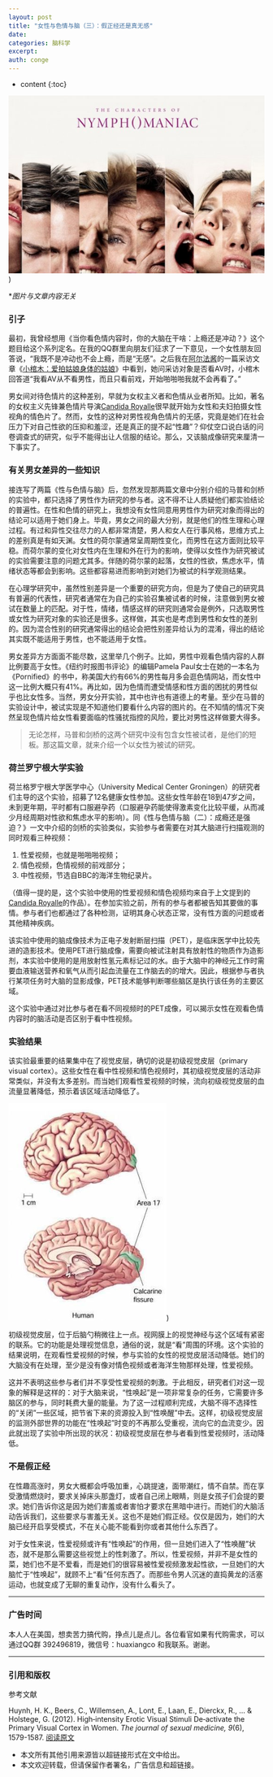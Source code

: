 ```yaml
---
layout: post
title: "女性与色情与脑（三）：假正经还是真无感"
date:
categories: 脑科学
excerpt:
auth: conge
---
```

* content
{:toc}

![电影《女性瘾者》海报](/assets/images/脑科学/118382-584570c115692f8f.jpg))

**图片与文章内容无关* 

### 引子

最初，我曾经想用《当你看色情内容时，你的大脑在干啥：上瘾还是冲动？》这个题目给这个系列定名。在我的QQ群里向朋友们征求了一下意见，一个女性朋友回答说，“我既不是冲动也不会上瘾，而是“无感”。之后我在[阿尔法酱](http://www.jianshu.com/users/9f1eed8db10a)的一篇采访文章《[小棺木：爱拍姑娘身体的姑娘](http://www.jianshu.com/p/b4f6c1a94870)》中看到，她问采访对象是否看AV时，小棺木回答道“我看AV从不看男性，而且只看前戏，开始啪啪啪我就不会再看了。”

男女间对待色情片的这种差别，早就为女权主义者和色情从业者所知。比如，著名的女权主义先锋兼色情片导演[Candida Royalle](http://candidaroyalle.com/)很早就开始为女性和夫妇拍摄女性视角的情色片了。然而，女性的这种对男性视角色情片的无感，究竟是她们在社会压力下对自己性欲的压抑和羞涩，还是真正的提不起“性趣”？仰仗空口说白话的问卷调查式的研究，似乎不能得出让人信服的结论。那么，又该脑成像研究来厘清一下事实了。


### 有关男女差异的一些知识

接连写了两篇《性与色情与脑》后，忽然发现那两篇文章中分别介绍的马普和剑桥的实验中，都只选择了男性作为研究的参与者。这不得不让人质疑他们都实验结论的普遍性。在性和色情的研究上，我想没有女性同意用男性作为研究对象而得出的结论可以适用于她们身上。毕竟，男女之间的最大分别，就是他们的性生理和心理过程。有过和异性交往尽力的人都非常清楚，男人和女人在行事风格，思维方式上的差别真是有如天渊。女性的荷尔蒙通常呈周期性变化，而男性在这方面则比较平稳。而荷尔蒙的变化对女性内在生理和外在行为的影响，使得以女性作为研究被试的实验需要注意的问题尤其多。伴随的荷尔蒙的起落，女性的性欲，焦虑水平，情绪状态等都会到影响。这些都容易进而影响到对她们为被试的科学观测结果。

在心理学研究中，虽然性别差异是一个重要的研究方向，但是为了使自己的研究具有普遍的代表性，研究者通常在为自己的实验召集被试者的时候，注意做到男女被试在数量上的匹配。对于性，情绪，情感这样的研究则通常会是例外，只选取男性或女性为研究对象的实验还是很多。这样做，其实也是考虑到男性和女性的差别的。因为混合性别的研究通常得出的结论会把性别差异给认为的混淆，得出的结论其实既不能适用于男性，也不能适用于女性。

男女差异方方面面不能尽数，这里举几个例子。比如，男性中观看色情内容的人群比例要高于女性。《纽约时报图书评论》的编辑Pamela Paul女士在她的一本名为《Pornified》的书中，称美国大约有66%的男性每月多会逛色情网站，而女性中这一比例大概只有41%。再比如，因为色情而遭受情感和性方面的困扰的男性似乎也比女性多。当然，男女分开实验，其中也许也有道德上的考量。至少在马普的实验设计中，被试实现是不知道他们要看什么内容的图片的。在不知情的情况下突然呈现色情片给女性看要面临的性骚扰指控的风险，要比对男性这样做要大得多。

> 无论怎样，马普和剑桥的这两个研究中没有包含女性被试者，是他们的短板。那这篇文章，就来介绍一个以女性为被试的研究。

### 荷兰罗宁根大学实验

荷兰格罗宁根大学医学中心（University Medical Center Groningen）的研究者们主导的这个实验，招募了12名健康女性参加。这些女性年龄在18到47岁之间，未到更年期，平时都有口服避孕药（口服避孕药能使得激素变化比较平缓，从而减少月经周期对性欲和焦虑水平的影响）。同《性与色情与脑（二）：成瘾还是强迫？》一文中介绍的剑桥的实验类似，实验参与者需要在对其大脑进行扫描观测的同时观看三种视频：
1. 性爱视频，也就是啪啪啪视频；
2. 情色视频，色情视频的前戏部分；
3. 中性视频，节选自BBC的海洋生物纪录片。

（值得一提的是，这个实验中使用的性爱视频和情色视频均来自于上文提到的[Candida Royalle](http://candidaroyalle.com/)的作品）。在参加实验之前，所有的参与者都被告知其要做的事情。参与者们也都通过了各种检测，证明其身心状态正常，没有性方面的问题或者其他精神疾病。

该实验中使用的脑成像技术为正电子发射断层扫描（PET），是临床医学中比较先进的造影技术。使用PET进行脑成像，需要向被试注射具有放射性的物质作为造影剂，本实验中使用的是用放射性氢元素标记过的水。由于大脑中的神经元工作时需要血液输送营养和氧气从而引起血流量在工作脑去的的增大。因此，根据参与者执行某项任务时大脑的显影成像，PET技术能够判断哪些脑区是执行该任务的主要区域。

这个实验中通过对比参与者在看不同视频时的PET成像，可以揭示女性在观看色情内容时的脑活动是否区别于看中性视频。

### 实验结果

该实验最重要的结果集中在了视觉皮层，确切的说是初级视觉皮层（primary visual cortex）。这些女性在看中性视频和情色视频时，其初级视觉皮层的活动非常类似，并没有太多差别。而当她们观看性爱视频的时候，流向初级视觉皮层的血流量显著降低，预示着该区域活动降低了。

![绿色＝初级视觉皮层](/assets/images/脑科学/118382-7d41bb0dd8569c9c.jpg))

初级视觉皮层，位于后脑勺稍微往上一点。视网膜上的视觉神经与这个区域有紧密的联系。它的功能是处理视觉信息，通俗的说，就是“看”周围的环境。这个实验的结果说明，在观看性爱视频的时候，参与实验的女性的视觉皮层活动降低。她们的大脑没有在处理，至少是没有像对情色视频或者海洋生物那样处理，性爱视频。

这并不表明这些参与者们并不享受性爱视频的刺激。于此相反，研究者们对这一现象的解释是这样的：对于大脑来说，“性唤起”是一项非常复杂的任务，它需要许多脑区的参与，同时耗费大量的能量。为了这一过程顺利完成，大脑不得不选择性的“关闭”一些区域，把节省下来的资源投入到“性唤醒”中去。这样，初级视觉皮层的监测外部世界的功能在“性唤起”时变的不再那么受重视，流向它的血流变少。因此就出现了实验中所出现的状况：初级视觉皮层在参与者看到性爱视频时，活动降低。

### 不是假正经

在性趣高涨时，男女大概都会呼吸加重，心跳提速，面带潮红，情不自禁。而在享受激情燃烧时，要求关掉床头那盏灯，或者自己闭上眼睛，则是女孩子们会提的要求。她们告诉你这是因为她们害羞或者害怕才要求在黑暗中进行。而她们的大脑活动告诉我们，这些要求与害羞无关。这也不是她们假正经。仅仅是因为，她们的大脑已经开启享受模式，不在关心能不能看到你或者其他什么东西了。

对于女性来说，性爱视频或许有“性唤起”的作用，但一旦她们进入了“性唤醒”状态，就不是那么需要这些视觉上的性刺激了。所以，性爱视频，并非不是女性的菜，她们也不是不爱看，而是她们的很容易被性爱视频激发起性欲，一旦她们的大脑忙于“性唤起”，就顾不上“看”任何东西了。而那些令男人沉迷的直捣黄龙的活塞运动，也就变成了无聊的重复动作，没有什么看头了。


----

### 广告时间

本人人在美国，想卖苦力搞代购，挣点儿是点儿。各位看官如果有代购需求，可以通过QQ群 392496819，微信号：huaxiangco 和我联系。谢谢。

----

### 引用和版权

 参考文献

Huynh, H. K., Beers, C., Willemsen, A., Lont, E., Laan, E., Dierckx, R., ... & Holstege, G. (2012). High‐intensity Erotic Visual Stimuli De‐activate the Primary Visual Cortex in Women. *The journal of sexual medicine, 9*(6), 1579-1587. [阅读原文](http://onlinelibrary.wiley.com.sci-hub.org/doi/10.1111/j.1743-6109.2012.02706.x/full)
* 本文所有其他引用来源皆以超链接形式在文中给出。
* 本文欢迎转载，但请保留作者署名，广告信息和超链接。
